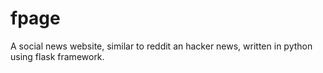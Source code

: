 fpage
=====

A social news website, similar to reddit an hacker news, written in python using flask framework.
